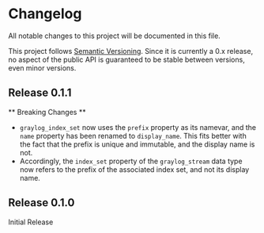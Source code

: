 # Changelog

All notable changes to this project will be documented in this file.

This project follows [Semantic Versioning](https://semver.org/). Since it is
currently a 0.x release, no aspect of the public API is guaranteed to be stable
between versions, even minor versions. 

## Release 0.1.1
** Breaking Changes **
* `graylog_index_set` now uses the `prefix` property as its namevar, and the
  `name` property has been renamed to `display_name`. This fits better with the
  fact that the prefix is unique and immutable, and the display name is not.
* Accordingly, the `index_set` property of the `graylog_stream` data type now
  refers to the prefix of the associated index set, and not its display name.

## Release 0.1.0
Initial Release
